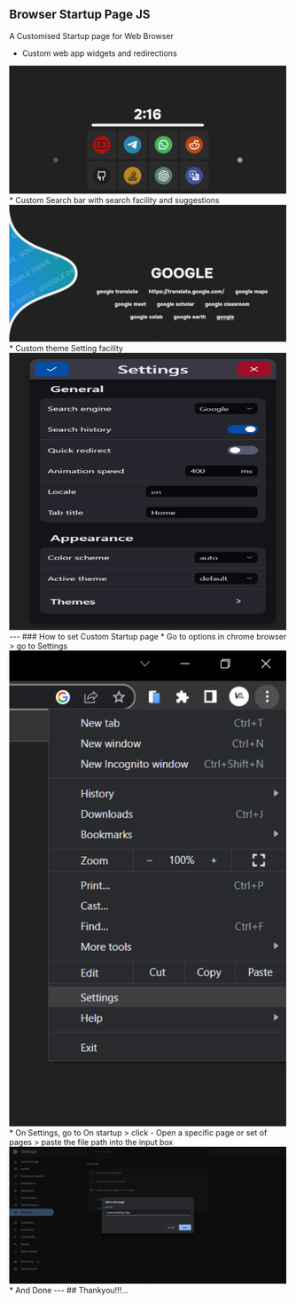 ## Browser Startup Page JS
 A Customised Startup page for Web Browser

 * Custom web app widgets and redirections

<img src="image/README/1683363163720.png" alt="image" width="500">
 * Custom Search bar with search facility and suggestions
 
<img src="image/README/1683363172326.png" alt="image" width="500">
 * Custom theme Setting facility

<img src="image/README/1683363181862.png" alt="image" width="500" height="500">
 ---
 ### How to set Custom Startup page
 * Go to options in chrome browser > go to Settings
 <img src="image/README/1683363200969.png" alt="image" width="500">
 * On Settings, go to On startup > click - Open a specific page or set of pages > paste the file path into the input box
 <img src="image/README/1683363391767.png" alt="image" width="500">
 * And Done
   ---
   ## Thankyou!!!...
